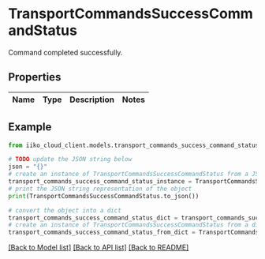 # TransportCommandsSuccessCommandStatus

Command completed successfully.

## Properties

Name | Type | Description | Notes
------------ | ------------- | ------------- | -------------

## Example

```python
from iiko_cloud_client.models.transport_commands_success_command_status import TransportCommandsSuccessCommandStatus

# TODO update the JSON string below
json = "{}"
# create an instance of TransportCommandsSuccessCommandStatus from a JSON string
transport_commands_success_command_status_instance = TransportCommandsSuccessCommandStatus.from_json(json)
# print the JSON string representation of the object
print(TransportCommandsSuccessCommandStatus.to_json())

# convert the object into a dict
transport_commands_success_command_status_dict = transport_commands_success_command_status_instance.to_dict()
# create an instance of TransportCommandsSuccessCommandStatus from a dict
transport_commands_success_command_status_from_dict = TransportCommandsSuccessCommandStatus.from_dict(transport_commands_success_command_status_dict)
```
[[Back to Model list]](../README.md#documentation-for-models) [[Back to API list]](../README.md#documentation-for-api-endpoints) [[Back to README]](../README.md)


